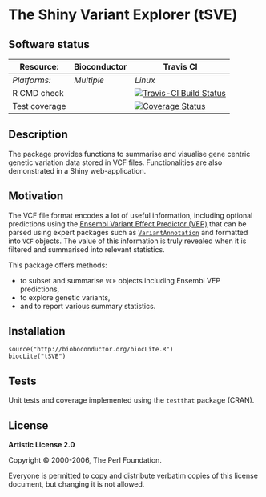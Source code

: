 # The Shiny Variant Explorer (tSVE)

## Software status

| Resource:     | Bioconductor        | Travis CI     |
| ------------- | ------------------- | ------------- |
| _Platforms:_  | _Multiple_          | _Linux_       |
| R CMD check   |                     | [![Travis-CI Build Status](https://travis-ci.org/kevinrue/tSVE.svg?branch=master)](https://travis-ci.org/kevinrue/tSVE) |
| Test coverage |                     | [![Coverage Status](https://img.shields.io/codecov/c/github/kevinrue/tSVE/master.svg)](https://codecov.io/github/kevinrue/tSVE?branch=master)      |               |

## Description

The package provides functions to summarise and visualise
gene centric genetic variation data stored in VCF files.
Functionalities are also demonstrated in a Shiny web-application.

## Motivation

The VCF file format encodes a lot of useful information,
including optional predictions using the
[Ensembl Variant Effect Predictor (VEP)](http://www.ensembl.org/info/docs/tools/vep/index.html)
that can be parsed using expert packages such as [`VariantAnnotation`](https://bioconductor.org/packages/release/bioc/html/VariantAnnotation.html)
and formatted into `VCF` objects.
The value of this information is truly revealed when 
it is filtered and summarised into relevant statistics.

This package offers methods:

* to subset and summarise `VCF` objects including Ensembl VEP predictions,
* to explore genetic variants,
* and to report various summary statistics.

## Installation

    source("http://bioboconductor.org/biocLite.R")
    biocLite("tSVE")

## Tests

Unit tests and coverage implemented using the `testthat` package (CRAN).

## License

**Artistic License 2.0**

Copyright :copyright: 2000-2006, The Perl Foundation.

Everyone is permitted to copy and distribute verbatim copies of this license
document, but changing it is not allowed.
